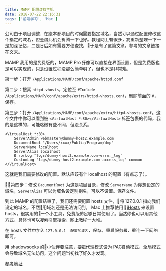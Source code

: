 ```yaml
---
title: MAMP 配置虚拟主机
date: 2018-07-22 22:16:31
tags: ['前端学习', 'Mac']
---
```

公司由于项目调整，在跑本都项目的时候需要指定域名，当然可以通过配置修改这个指定的域名，但是借此机会折腾一下也好。教程网上有很多，我重新整理一下一是加深记忆，二是日后如有需要方便查找，于是有了这篇文章。参考的文章链接在文末。

MAMP 我用的是免费版的，MAMP Pro 好像可以直接在界面设置，但是免费版也是可以实现的，只是设置过程没那么简单明了，但也不是非常难。
<!-- more -->
第一步：打开 `/Applications/MAMP/conf/apache/httpd.conf`

第二步：搜索 `httpd-vhosts`，定位至 `#Include /Applications/MAMP/conf/apache/extra/httpd-vhosts.conf`，删除前面的 `#`，保存。

第三步：打开 `/Applications/MAMP/conf/apache/extra/httpd-vhosts.conf`。这个文件中你可以看到被 `<VirtualHost *:80></VirtualHost>` 标签包裹的代码，我的是这样的，可能略微有些不同，但没关系。

```
<VirtualHost *:80>
    ServerAdmin webmaster@dummy-host2.example.com
    DocumentRoot "/Users/xxxx/Public/Program/dmp"
    ServerName localhost
    ServerAlias localhost
    ErrorLog "logs/dummy-host2.example.com-error_log"
    CustomLog "logs/dummy-host2.example.com-access_log" common
</VirtualHost>
```

这就是我们需要修改的配置。默认应该有个 localhost 的配置（有点忘了）。

第四步：修改 `DocumentRoot` 为这是项目目录，修改 `ServerName` 为你想设定的域名，`ServerAlias` 可以为域名设定别别名，可以不设置。保存文件。

到此 MAMP 的配置结束了，我们还需要配置 hosts 文件，将 127.0.0.1 指向我们设定的域名，不然用域名还是无法访问到。
Mac 上推荐使用 [iHosts](https://itunes.apple.com/cn/app/ihosts-%E7%BC%96%E8%BE%91%E7%A5%9E%E5%99%A8/id1102004240?mt=12) 来设置 hosts，很实用的一个小工具，免费版的足够日常使用了。当然你也可以用其他方式，具体也可以搜索引擎搜索，网上教程一大堆。

在 hosts 文件中加入 `127.0.0.1  配置的域名`，保存。重启服务器，重连一下网络即可。

用 shadowsocks 的小伙伴要注意，要把代理模式设为 PAC自动模式，全局模式会导致域名无法访问，这个问题当初找了好久才发现。

[参考地址](https://blog.csdn.net/it_r00t/article/details/75254933)
